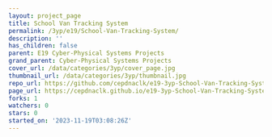 ```yaml
---
layout: project_page
title: School Van Tracking System
permalink: /3yp/e19/School-Van-Tracking-System/
description: ''
has_children: false
parent: E19 Cyber-Physical Systems Projects
grand_parent: Cyber-Physical Systems Projects
cover_url: /data/categories/3yp/cover_page.jpg
thumbnail_url: /data/categories/3yp/thumbnail.jpg
repo_url: https://github.com/cepdnaclk/e19-3yp-School-Van-Tracking-System
page_url: https://cepdnaclk.github.io/e19-3yp-School-Van-Tracking-System
forks: 1
watchers: 0
stars: 0
started_on: '2023-11-19T03:08:26Z'
---
```


